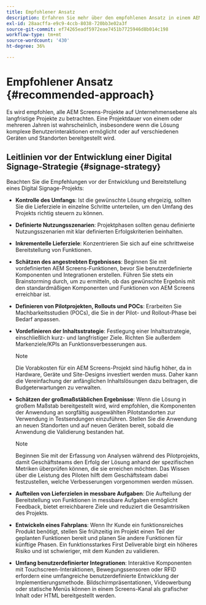 ```yaml
---
title: Empfohlener Ansatz
description: Erfahren Sie mehr über den empfohlenen Ansatz in einem AEM Screens-Projekt.
exl-id: 28aacffa-e9c9-4ccb-8038-720bb3e02a3f
source-git-commit: ef74265eadf5972eae7451b7725946d8b014c198
workflow-type: tm+mt
source-wordcount: '430'
ht-degree: 36%

---
```


# Empfohlener Ansatz {#recommended-approach}

Es wird empfohlen, alle AEM Screens-Projekte auf Unternehmensebene als langfristige Projekte zu betrachten. Eine Projektdauer von einem oder mehreren Jahren ist wahrscheinlich, insbesondere wenn die Lösung komplexe Benutzerinteraktionen ermöglicht oder auf verschiedenen Geräten und Standorten bereitgestellt wird.

## Leitlinien vor der Entwicklung einer Digital Signage-Strategie {#signage-strategy}

Beachten Sie die Empfehlungen vor der Entwicklung und Bereitstellung eines Digital Signage-Projekts:

* **Kontrolle des Umfangs**:
Ist die gewünschte Lösung ehrgeizig, sollten Sie die Lieferziele in einzelne Schritte unterteilen, um den Umfang des Projekts richtig steuern zu können.

* **Definierte Nutzungsszenarien**:
Projektphasen sollten genau definierte Nutzungsszenarien mit klar definierten Erfolgskriterien beinhalten.

* **Inkrementelle Lieferziele**:
Konzentrieren Sie sich auf eine schrittweise Bereitstellung von Funktionen.

* **Schätzen des angestrebten Ergebnisses**:
Beginnen Sie mit vordefinierten AEM Screens-Funktionen, bevor Sie benutzerdefinierte Komponenten und Integrationen erstellen. Führen Sie stets ein Brainstorming durch, um zu ermitteln, ob das gewünschte Ergebnis mit den standardmäßigen Komponenten und Funktionen von AEM Screens erreichbar ist.

* **Definieren von Pilotprojekten, Rollouts und POCs**:
Erarbeiten Sie Machbarkeitsstudien (POCs), die Sie in der Pilot- und Rollout-Phase bei Bedarf anpassen.

* **Vordefinieren der Inhaltsstrategie**: Festlegung einer Inhaltsstrategie, einschließlich kurz- und langfristiger Ziele. Richten Sie außerdem Markenziele/KPIs an Funktionsverbesserungen aus.

  >[!NOTE]
  >
  > Die Vorabkosten für ein AEM Screens-Projekt sind häufig höher, da in Hardware, Geräte und Site-Designs investiert werden muss. Daher kann die Vereinfachung der anfänglichen Inhaltslösungen dazu beitragen, die Budgeterwartungen zu verwalten.

* **Schätzen der großmaßstäblichen Ergebnisse**: Wenn die Lösung in großem Maßstab bereitgestellt wird, wird empfohlen, die Komponenten der Anwendung an sorgfältig ausgewählten Pilotstandorten zur Verwendung in Testsendungen einzuführen. Stellen Sie die Anwendung an neuen Standorten und auf neuen Geräten bereit, sobald die Anwendung die Validierung bestanden hat.

  >[!NOTE]
  >
  > Beginnen Sie mit der Erfassung von Analysen während des Pilotprojekts, damit Geschäftsteams den Erfolg der Lösung anhand der spezifischen Metriken überprüfen können, die sie erreichen möchten. Das Wissen über die Leistung des Piloten hilft dem Geschäftsteam dabei festzustellen, welche Verbesserungen vorgenommen werden müssen.

* **Aufteilen von Lieferzielen in messbare Aufgaben**: Die Aufteilung der Bereitstellung von Funktionen in messbare Aufgaben ermöglicht Feedback, bietet erreichbarere Ziele und reduziert die Gesamtrisiken des Projekts.

* **Entwickeln eines Fahrplans**: Wenn Ihr Kunde ein funktionsreiches Produkt benötigt, stellen Sie frühzeitig im Projekt einen Teil der geplanten Funktionen bereit und planen Sie andere Funktionen für künftige Phasen. Ein funktionsstarkes First Deliverable birgt ein höheres Risiko und ist schwieriger, mit dem Kunden zu validieren.

* **Umfang benutzerdefinierter Integrationen**: Interaktive Komponenten mit Touchscreen-Interaktionen, Bewegungssensoren oder RFID erfordern eine umfangreiche benutzerdefinierte Entwicklung der Implementierungsmethode. Bildschirmpräsentationen, Videowerbung oder statische Menüs können in einem Screens-Kanal als grafischer Inhalt oder HTML bereitgestellt werden.
